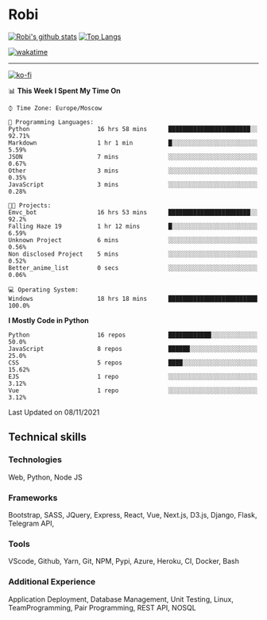 # Robi

[![Robi's github stats](https://github-readme-stats-lime-theta.vercel.app/api?username=robimez&count_private=true&show_icons=true&theme=dark)](https://github.com/RobiMez)
[![Top Langs](https://github-readme-stats-lime-theta.vercel.app/api/top-langs/?username=robimez&layout=compact)](https://github.com/robimez)

[![wakatime](https://wakatime.com/badge/user/b864c643-d1a3-41f5-9e0f-8ecf20a95c65.svg)](https://wakatime.com/@b864c643-d1a3-41f5-9e0f-8ecf20a95c65)

---
[![ko-fi](https://ko-fi.com/img/githubbutton_sm.svg)](https://ko-fi.com/K3K74LSLU)

<!--START_SECTION:waka-->
📊 **This Week I Spent My Time On** 

```text
⌚︎ Time Zone: Europe/Moscow

💬 Programming Languages: 
Python                   16 hrs 58 mins      ███████████████████████░░   92.71% 
Markdown                 1 hr 1 min          █░░░░░░░░░░░░░░░░░░░░░░░░   5.59% 
JSON                     7 mins              ░░░░░░░░░░░░░░░░░░░░░░░░░   0.67% 
Other                    3 mins              ░░░░░░░░░░░░░░░░░░░░░░░░░   0.35% 
JavaScript               3 mins              ░░░░░░░░░░░░░░░░░░░░░░░░░   0.28%

🐱‍💻 Projects: 
Emvc_bot                 16 hrs 53 mins      ███████████████████████░░   92.2% 
Falling Haze 19          1 hr 12 mins        █░░░░░░░░░░░░░░░░░░░░░░░░   6.59% 
Unknown Project          6 mins              ░░░░░░░░░░░░░░░░░░░░░░░░░   0.56% 
Non disclosed Project    5 mins              ░░░░░░░░░░░░░░░░░░░░░░░░░   0.52% 
Better_anime_list        0 secs              ░░░░░░░░░░░░░░░░░░░░░░░░░   0.06%

💻 Operating System: 
Windows                  18 hrs 18 mins      █████████████████████████   100.0%

```

**I Mostly Code in Python** 

```text
Python                   16 repos            ████████████░░░░░░░░░░░░░   50.0% 
JavaScript               8 repos             ██████░░░░░░░░░░░░░░░░░░░   25.0% 
CSS                      5 repos             ████░░░░░░░░░░░░░░░░░░░░░   15.62% 
EJS                      1 repo              ░░░░░░░░░░░░░░░░░░░░░░░░░   3.12% 
Vue                      1 repo              ░░░░░░░░░░░░░░░░░░░░░░░░░   3.12%

```



 Last Updated on 08/11/2021
<!--END_SECTION:waka-->

## Technical skills

### Technologies 

Web, Python, Node JS

### Frameworks

Bootstrap, SASS, JQuery, Express, React, Vue, Next.js,
D3.js, Django, Flask, Telegram API,

### Tools

VScode, Github, Yarn, Git, NPM, Pypi, Azure, Heroku, CI, Docker, Bash

### Additional Experience

Application Deployment, Database Management, Unit Testing, Linux, TeamProgramming, Pair Programming, REST API, NOSQL
